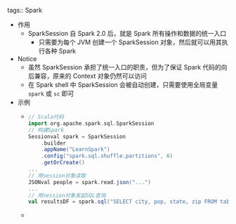 tags:: Spark

- 作用
	- SparkSession 自 Spark 2.0 后，就是 Spark 所有操作和数据的统一入口
		- 只需要为每个 JVM 创建一个 SparkSession 对象，然后就可以用其执行各种 Spark
- Notice
	- 虽然 SparkSession 承担了统一入口的职责，但为了保证 Spark 代码的向后兼容，原来的 Context 对象仍然可以访问
	- 在 Spark shell 中 SparkSession 会被自动创建，只需要使用全局变量 `spark` 或 `sc` 即可
- 示例
	- ``` scala
	  // Scala代码
	  import org.apache.spark.sql.SparkSession
	  // 构建Spark
	  Sessionval spark = SparkSession
	      .builder
	      .appName("LearnSpark")
	      .config("spark.sql.shuffle.partitions", 6)
	      .getOrCreate()
	  ...
	  // 用session对象读取
	  JSONval people = spark.read.json("...")
	  ...
	  // 用session对象发起SQL查询
	  val resultsDF = spark.sql("SELECT city, pop, state, zip FROM table_name")
	  ```
	-